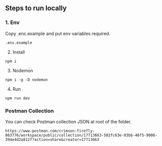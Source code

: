 ## Steps to run locally
### 1. Env
Copy .enc.example and put env variables required.
```
.env.example
```
2. Install
```
npm i
```
3. Nodemon
```
npm i -g -D nodemon
```
4. Run
```
npm run dev
```

### Postman Collection
You can check Postman collection JSON at root of the folder.
```
https://www.postman.com/crimson-firefly-863776/workspace/public/collection/17713663-502fc63e-03bb-46f5-9006-394e4d2a812f?action=share&creator=17713663
```